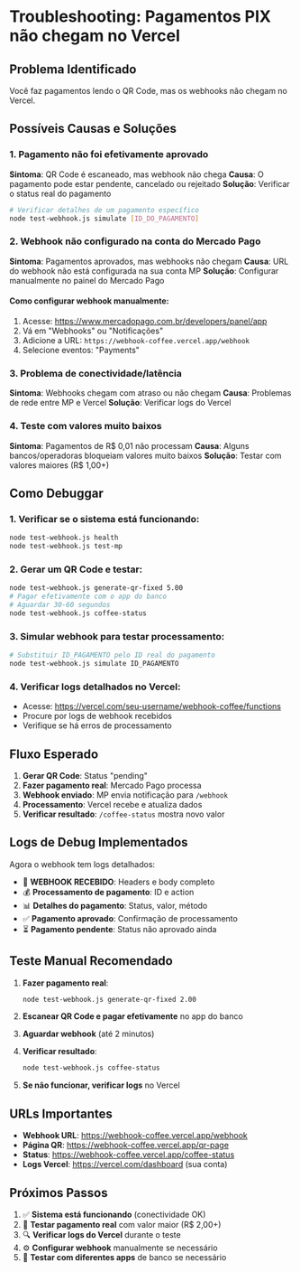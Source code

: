 # Troubleshooting: Pagamentos PIX não chegam no Vercel

## Problema Identificado

Você faz pagamentos lendo o QR Code, mas os webhooks não chegam no Vercel.

## Possíveis Causas e Soluções

### 1. **Pagamento não foi efetivamente aprovado**

**Sintoma**: QR Code é escaneado, mas webhook não chega
**Causa**: O pagamento pode estar pendente, cancelado ou rejeitado
**Solução**: Verificar o status real do pagamento

```bash
# Verificar detalhes de um pagamento específico
node test-webhook.js simulate [ID_DO_PAGAMENTO]
```

### 2. **Webhook não configurado na conta do Mercado Pago**

**Sintoma**: Pagamentos aprovados, mas webhooks não chegam
**Causa**: URL do webhook não está configurada na sua conta MP
**Solução**: Configurar manualmente no painel do Mercado Pago

#### Como configurar webhook manualmente:

1. Acesse: https://www.mercadopago.com.br/developers/panel/app
2. Vá em "Webhooks" ou "Notificações"
3. Adicione a URL: `https://webhook-coffee.vercel.app/webhook`
4. Selecione eventos: "Payments"

### 3. **Problema de conectividade/latência**

**Sintoma**: Webhooks chegam com atraso ou não chegam
**Causa**: Problemas de rede entre MP e Vercel
**Solução**: Verificar logs do Vercel

### 4. **Teste com valores muito baixos**

**Sintoma**: Pagamentos de R$ 0,01 não processam
**Causa**: Alguns bancos/operadoras bloqueiam valores muito baixos
**Solução**: Testar com valores maiores (R$ 1,00+)

## Como Debuggar

### 1. Verificar se o sistema está funcionando:

```bash
node test-webhook.js health
node test-webhook.js test-mp
```

### 2. Gerar um QR Code e testar:

```bash
node test-webhook.js generate-qr-fixed 5.00
# Pagar efetivamente com o app do banco
# Aguardar 30-60 segundos
node test-webhook.js coffee-status
```

### 3. Simular webhook para testar processamento:

```bash
# Substituir ID_PAGAMENTO pelo ID real do pagamento
node test-webhook.js simulate ID_PAGAMENTO
```

### 4. Verificar logs detalhados no Vercel:

- Acesse: https://vercel.com/seu-username/webhook-coffee/functions
- Procure por logs de webhook recebidos
- Verifique se há erros de processamento

## Fluxo Esperado

1. **Gerar QR Code**: Status "pending"
2. **Fazer pagamento real**: Mercado Pago processa
3. **Webhook enviado**: MP envia notificação para `/webhook`
4. **Processamento**: Vercel recebe e atualiza dados
5. **Verificar resultado**: `/coffee-status` mostra novo valor

## Logs de Debug Implementados

Agora o webhook tem logs detalhados:

- 🔔 **WEBHOOK RECEBIDO**: Headers e body completo
- 💰 **Processamento de pagamento**: ID e action
- 📊 **Detalhes do pagamento**: Status, valor, método
- ✅ **Pagamento aprovado**: Confirmação de processamento
- ⏳ **Pagamento pendente**: Status não aprovado ainda

## Teste Manual Recomendado

1. **Fazer pagamento real**: 
   ```bash
   node test-webhook.js generate-qr-fixed 2.00
   ```

2. **Escanear QR Code e pagar efetivamente** no app do banco

3. **Aguardar webhook** (até 2 minutos)

4. **Verificar resultado**:
   ```bash
   node test-webhook.js coffee-status
   ```

5. **Se não funcionar, verificar logs** no Vercel

## URLs Importantes

- **Webhook URL**: https://webhook-coffee.vercel.app/webhook
- **Página QR**: https://webhook-coffee.vercel.app/qr-page
- **Status**: https://webhook-coffee.vercel.app/coffee-status
- **Logs Vercel**: https://vercel.com/dashboard (sua conta)

## Próximos Passos

1. ✅ **Sistema está funcionando** (conectividade OK)
2. 🔄 **Testar pagamento real** com valor maior (R$ 2,00+)
3. 🔍 **Verificar logs do Vercel** durante o teste
4. ⚙️ **Configurar webhook** manualmente se necessário
5. 📱 **Testar com diferentes apps** de banco se necessário
